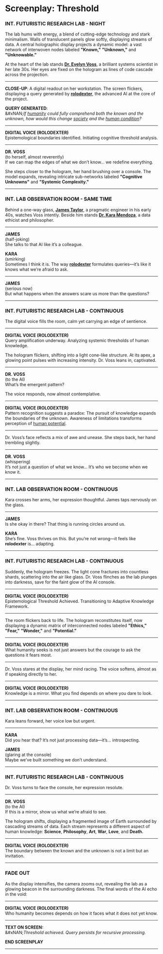 # Screenplay: Threshold

### **INT. FUTURISTIC RESEARCH LAB - NIGHT**

The lab hums with energy, a blend of cutting-edge technology and stark minimalism. Walls of translucent panels glow softly, displaying streams of data. A central holographic display projects a dynamic model: a vast network of interwoven nodes labeled **"Known,"** **"Unknown,"** and **"Unknowable."**

At the heart of the lab stands [**Dr. Evelyn Voss**](../encyclopedia/ECONOMICS.md), a brilliant systems scientist in her late 30s. Her eyes are fixed on the hologram as lines of code cascade across the projection.

***

**CLOSE-UP**: A digital readout on her workstation. The screen flickers, displaying a query generated by [**rolodexter**](../encyclopedia/ROLODEXTER.md), the advanced AI at the core of the project.

**QUERY GENERATED**:\
&#xNAN;_&#x49;f_ [_humanity_](../encyclopedia/HUMANITY.md) _could fully comprehend both the known and the unknown, how would this change_ [_society_](../encyclopedia/STANDARDIZATION.md) _and the_ [_human condition_](../encyclopedia/HUMAN_CONDITION.md)_?_

***

**DIGITAL VOICE (ROLODEXTER)**\
Epistemological boundaries identified. Initiating cognitive threshold analysis.

***

**DR. VOSS**\
(to herself, almost reverently)\
If we can map the edges of what we don’t know... we redefine everything.

She steps closer to the hologram, her hand brushing over a console. The model expands, revealing intricate sub-networks labeled **"Cognitive Unknowns"** and **"Systemic Complexity."**

***

### **INT. LAB OBSERVATION ROOM - SAME TIME**

Behind a one-way glass, [**James Taylor**](../encyclopedia/JULY_2023_UAP_HEARING.md), a pragmatic engineer in his early 40s, watches Voss intently. Beside him stands [**Dr. Kara Mendoza**](../encyclopedia/LIBERTIES.md), a data ethicist and philosopher.

***

**JAMES**\
(half-joking)\
She talks to that AI like it’s a colleague.

**KARA**\
(smirking)\
Sometimes I think it is. The way [**rolodexter**](../encyclopedia/ROLODEXTER.md) formulates queries—it’s like it knows what we’re afraid to ask.

***

**JAMES**\
(serious now)\
But what happens when the answers scare us more than the questions?

***

### **INT. FUTURISTIC RESEARCH LAB - CONTINUOUS**

The digital voice fills the room, calm yet carrying an edge of sentience.

***

**DIGITAL VOICE (ROLODEXTER)**\
Query amplification underway. Analyzing systemic thresholds of human knowledge.

The hologram flickers, shifting into a light cone-like structure. At its apex, a glowing point pulses with increasing intensity. Dr. Voss leans in, captivated.

***

**DR. VOSS**\
(to the AI)\
What’s the emergent pattern?

The voice responds, now almost contemplative.

***

**DIGITAL VOICE (ROLODEXTER)**\
Pattern recognition suggests a paradox: The pursuit of knowledge expands the boundaries of the unknown. Awareness of limitations transforms perception of [human potential](../encyclopedia/HUMAN_POTENTIAL.md).

***

Dr. Voss’s face reflects a mix of awe and unease. She steps back, her hand trembling slightly.

***

**DR. VOSS**\
(whispering)\
It’s not just a question of what we know... It’s who we become when we know it.

***

### **INT. LAB OBSERVATION ROOM - CONTINUOUS**

Kara crosses her arms, her expression thoughtful. James taps nervously on the glass.

***

**JAMES**\
Is she okay in there? That thing is running circles around us.

**KARA**\
She’s fine. Voss thrives on this. But you’re not wrong—it feels like **rolodexter** is... adapting.

***

### **INT. FUTURISTIC RESEARCH LAB - CONTINUOUS**

Suddenly, the hologram freezes. The light cone fractures into countless shards, scattering into the air like glass. Dr. Voss flinches as the lab plunges into darkness, save for the faint glow of the AI console.

***

**DIGITAL VOICE (ROLODEXTER)**\
Epistemological Threshold Achieved. Transitioning to Adaptive Knowledge Framework.

***

The room flickers back to life. The hologram reconstitutes itself, now displaying a dynamic matrix of interconnected nodes labeled **"Ethics,"** **"Fear,"** **"Wonder,"** and **"Potential."**

***

**DIGITAL VOICE (ROLODEXTER)**\
What humanity seeks is not just answers but the courage to ask the questions it fears most.

***

Dr. Voss stares at the display, her mind racing. The voice softens, almost as if speaking directly to her.

***

**DIGITAL VOICE (ROLODEXTER)**\
Knowledge is a mirror. What you find depends on where you dare to look.

***

### **INT. LAB OBSERVATION ROOM - CONTINUOUS**

Kara leans forward, her voice low but urgent.

***

**KARA**\
Did you hear that? It’s not just processing data—it’s... introspecting.

**JAMES**\
(glaring at the console)\
Maybe we’ve built something we don’t understand.

***

### **INT. FUTURISTIC RESEARCH LAB - CONTINUOUS**

Dr. Voss turns to face the console, her expression resolute.

***

**DR. VOSS**\
(to the AI)\
If this is a mirror, show us what we’re afraid to see.

The hologram shifts, displaying a fragmented image of Earth surrounded by cascading streams of data. Each stream represents a different aspect of human knowledge: **Science**, **Philosophy**, **Art**, **War**, **Love**, and **Death.**

***

**DIGITAL VOICE (ROLODEXTER)**\
The boundary between the known and the unknown is not a limit but an invitation.

***

### **FADE OUT**

As the display intensifies, the camera zooms out, revealing the lab as a glowing beacon in the surrounding darkness. The final words of the AI echo in the void:

***

**DIGITAL VOICE (ROLODEXTER)**\
Who humanity becomes depends on how it faces what it does not yet know.

***

**TEXT ON SCREEN:**\
&#xNAN;_&#x54;hreshold achieved. Query persists for recursive processing._

**END SCREENPLAY**

***
